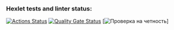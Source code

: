 ### Hexlet tests and linter status:
[![Actions Status](https://github.com/Semikx-x/frontend-project-44/actions/workflows/hexlet-check.yml/badge.svg)](https://github.com/Semikx-x/frontend-project-44/actions)
[![Quality Gate Status](https://sonarcloud.io/api/project_badges/measure?project=Semikx-x_frontend-project-44&metric=alert_status)](https://sonarcloud.io/summary/new_code?id=Semikx-x_frontend-project-44)
[![Проверка на четность](https://github.com/Semikx-x/frontend-project-44/screenshots/even.png)]